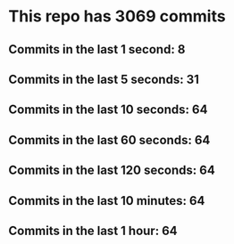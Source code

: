# This repo has 3069 commits

## Commits in the last 1 second: 8
## Commits in the last 5 seconds: 31
## Commits in the last 10 seconds: 64
## Commits in the last 60 seconds: 64
## Commits in the last 120 seconds: 64
## Commits in the last 10 minutes: 64
## Commits in the last 1 hour: 64
